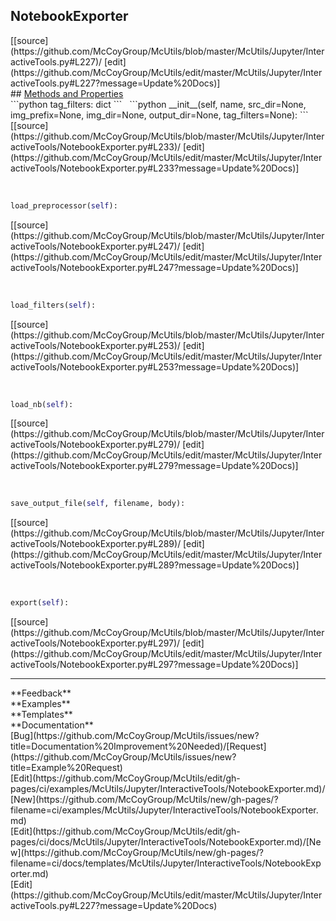 ## <a id="McUtils.McUtils.Jupyter.InteractiveTools.NotebookExporter">NotebookExporter</a> 

<div class="docs-source-link" markdown="1">
[[source](https://github.com/McCoyGroup/McUtils/blob/master/McUtils/Jupyter/InteractiveTools.py#L227)/
[edit](https://github.com/McCoyGroup/McUtils/edit/master/McUtils/Jupyter/InteractiveTools.py#L227?message=Update%20Docs)]
</div>









<div class="collapsible-section">
 <div class="collapsible-section collapsible-section-header" markdown="1">
## <a class="collapse-link" data-toggle="collapse" href="#methods" markdown="1"> Methods and Properties</a> <a class="float-right" data-toggle="collapse" href="#methods"><i class="fa fa-chevron-down"></i></a>
 </div>
 <div class="collapsible-section collapsible-section-body collapse show" id="methods" markdown="1">
 ```python
tag_filters: dict
```
<a id="McUtils.McUtils.Jupyter.InteractiveTools.NotebookExporter.__init__" class="docs-object-method">&nbsp;</a> 
```python
__init__(self, name, src_dir=None, img_prefix=None, img_dir=None, output_dir=None, tag_filters=None): 
```
<div class="docs-source-link" markdown="1">
[[source](https://github.com/McCoyGroup/McUtils/blob/master/McUtils/Jupyter/InteractiveTools/NotebookExporter.py#L233)/
[edit](https://github.com/McCoyGroup/McUtils/edit/master/McUtils/Jupyter/InteractiveTools/NotebookExporter.py#L233?message=Update%20Docs)]
</div>


<a id="McUtils.McUtils.Jupyter.InteractiveTools.NotebookExporter.load_preprocessor" class="docs-object-method">&nbsp;</a> 
```python
load_preprocessor(self): 
```
<div class="docs-source-link" markdown="1">
[[source](https://github.com/McCoyGroup/McUtils/blob/master/McUtils/Jupyter/InteractiveTools/NotebookExporter.py#L247)/
[edit](https://github.com/McCoyGroup/McUtils/edit/master/McUtils/Jupyter/InteractiveTools/NotebookExporter.py#L247?message=Update%20Docs)]
</div>


<a id="McUtils.McUtils.Jupyter.InteractiveTools.NotebookExporter.load_filters" class="docs-object-method">&nbsp;</a> 
```python
load_filters(self): 
```
<div class="docs-source-link" markdown="1">
[[source](https://github.com/McCoyGroup/McUtils/blob/master/McUtils/Jupyter/InteractiveTools/NotebookExporter.py#L253)/
[edit](https://github.com/McCoyGroup/McUtils/edit/master/McUtils/Jupyter/InteractiveTools/NotebookExporter.py#L253?message=Update%20Docs)]
</div>


<a id="McUtils.McUtils.Jupyter.InteractiveTools.NotebookExporter.load_nb" class="docs-object-method">&nbsp;</a> 
```python
load_nb(self): 
```
<div class="docs-source-link" markdown="1">
[[source](https://github.com/McCoyGroup/McUtils/blob/master/McUtils/Jupyter/InteractiveTools/NotebookExporter.py#L279)/
[edit](https://github.com/McCoyGroup/McUtils/edit/master/McUtils/Jupyter/InteractiveTools/NotebookExporter.py#L279?message=Update%20Docs)]
</div>


<a id="McUtils.McUtils.Jupyter.InteractiveTools.NotebookExporter.save_output_file" class="docs-object-method">&nbsp;</a> 
```python
save_output_file(self, filename, body): 
```
<div class="docs-source-link" markdown="1">
[[source](https://github.com/McCoyGroup/McUtils/blob/master/McUtils/Jupyter/InteractiveTools/NotebookExporter.py#L289)/
[edit](https://github.com/McCoyGroup/McUtils/edit/master/McUtils/Jupyter/InteractiveTools/NotebookExporter.py#L289?message=Update%20Docs)]
</div>


<a id="McUtils.McUtils.Jupyter.InteractiveTools.NotebookExporter.export" class="docs-object-method">&nbsp;</a> 
```python
export(self): 
```
<div class="docs-source-link" markdown="1">
[[source](https://github.com/McCoyGroup/McUtils/blob/master/McUtils/Jupyter/InteractiveTools/NotebookExporter.py#L297)/
[edit](https://github.com/McCoyGroup/McUtils/edit/master/McUtils/Jupyter/InteractiveTools/NotebookExporter.py#L297?message=Update%20Docs)]
</div>
 </div>
</div>












---


<div markdown="1" class="text-secondary">
<div class="container">
  <div class="row">
   <div class="col" markdown="1">
**Feedback**   
</div>
   <div class="col" markdown="1">
**Examples**   
</div>
   <div class="col" markdown="1">
**Templates**   
</div>
   <div class="col" markdown="1">
**Documentation**   
</div>
   <div class="col" markdown="1">
   
</div>
   <div class="col" markdown="1">
   
</div>
   <div class="col" markdown="1">
   
</div>
</div>
  <div class="row">
   <div class="col" markdown="1">
[Bug](https://github.com/McCoyGroup/McUtils/issues/new?title=Documentation%20Improvement%20Needed)/[Request](https://github.com/McCoyGroup/McUtils/issues/new?title=Example%20Request)   
</div>
   <div class="col" markdown="1">
[Edit](https://github.com/McCoyGroup/McUtils/edit/gh-pages/ci/examples/McUtils/Jupyter/InteractiveTools/NotebookExporter.md)/[New](https://github.com/McCoyGroup/McUtils/new/gh-pages/?filename=ci/examples/McUtils/Jupyter/InteractiveTools/NotebookExporter.md)   
</div>
   <div class="col" markdown="1">
[Edit](https://github.com/McCoyGroup/McUtils/edit/gh-pages/ci/docs/McUtils/Jupyter/InteractiveTools/NotebookExporter.md)/[New](https://github.com/McCoyGroup/McUtils/new/gh-pages/?filename=ci/docs/templates/McUtils/Jupyter/InteractiveTools/NotebookExporter.md)   
</div>
   <div class="col" markdown="1">
[Edit](https://github.com/McCoyGroup/McUtils/edit/master/McUtils/Jupyter/InteractiveTools.py#L227?message=Update%20Docs)   
</div>
   <div class="col" markdown="1">
   
</div>
   <div class="col" markdown="1">
   
</div>
   <div class="col" markdown="1">
   
</div>
</div>
</div>
</div>
